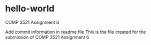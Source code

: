 # hello-world
COMP 3521 Assignment 6

Add commit information in readme file
This is the file created for the submission of COMP 3521 Assignment 6
